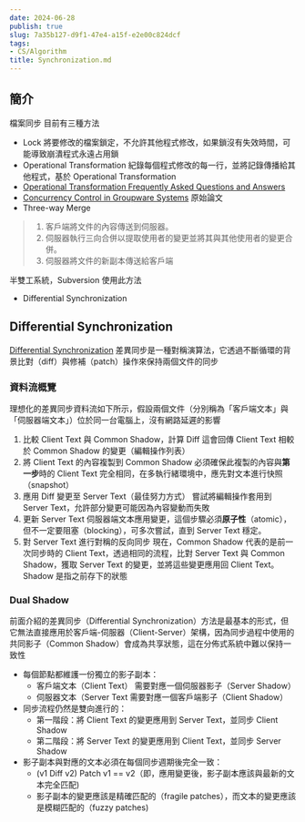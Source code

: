```yaml
---
date: 2024-06-28
publish: true
slug: 7a35b127-d9f1-47e4-a15f-e2e00c824dcf
tags:
- CS/Algorithm
title: Synchronization.md
---
```

## 簡介

檔案同步
目前有三種方法

- Lock
  將要修改的檔案鎖定，不允許其他程式修改，如果鎖沒有失效時間，可能導致崩潰程式永遠占用鎖
- Operational Transformation
  紀錄每個程式修改的每一行，並將記錄傳播給其他程式，基於 Operational Transformation
- [ Operational Transformation Frequently Asked Questions and Answers](https://web.archive.org/web/20200623064915/https://www3.ntu.edu.sg/home/czsun/projects/otfaq/)
- [Concurrency Control in Groupware Systems](../16486bfc-3d68-4caa-8422-f6f3c55d1c41.pdf)
  原始論文
- Three-way Merge

> 1. 客戶端將文件的內容傳送到伺服器。
> 2. 伺服器執行三向合併以提取使用者的變更並將其與其他使用者的變更合併。
> 3. 伺服器將文件的新副本傳送給客戶端



半雙工系統，Subversion 使用此方法

- Differential Synchronization

## Differential Synchronization

[Differential Synchronization](https://neil.fraser.name/writing/sync/)
差異同步是一種對稱演算法，它透過不斷循環的背景比對（diff）與修補（patch）操作來保持兩個文件的同步

### 資料流概覽

理想化的差異同步資料流如下所示，假設兩個文件（分別稱為「客戶端文本」與「伺服器端文本」）位於同一台電腦上，沒有網路延遲的影響

1. 比較 Client Text 與 Common Shadow，計算 Diff
   這會回傳 Client Text 相較於 Common Shadow 的變更（編輯操作列表）
2. 將 Client Text 的內容複製到 Common Shadow
   必須確保此複製的內容與**第一步**時的 Client Text 完全相同，在多執行緒環境中，應先對文本進行快照（snapshot）
3. 應用 Diff 變更至 Server Text（最佳努力方式）
   嘗試將編輯操作套用到 Server Text，允許部分變更可能因為內容變動而失敗
4. 更新 Server Text
   伺服器端文本應用變更，這個步驟必須**原子性**（atomic），但不一定要阻塞（blocking），可多次嘗試，直到 Server Text 穩定。
5. 對 Server Text 進行對稱的反向同步
   現在，Common Shadow 代表的是前一次同步時的 Client Text，透過相同的流程，比對 Server Text 與 Common Shadow，獲取 Server Text 的變更，並將這些變更應用回 Client Text。
   Shadow 是指之前存下的狀態

### Dual Shadow

前面介紹的差異同步（Differential Synchronization）方法是最基本的形式，但它無法直接應用於客戶端-伺服器（Client-Server）架構，因為同步過程中使用的共同影子（Common Shadow）會成為共享狀態，這在分佈式系統中難以保持一致性

- 每個節點都維護一份獨立的影子副本：
  - 客戶端文本（Client Text） 需要對應一個伺服器影子（Server Shadow）
  - 伺服器文本（Server Text 需要對應一個客戶端影子（Client Shadow）
- 同步流程仍然是雙向進行的：
  - 第一階段：將 Client Text 的變更應用到 Server Text，並同步 Client Shadow
  - 第二階段：將 Server Text 的變更應用到 Client Text，並同步 Server Shadow
- 影子副本與對應的文本必須在每個同步週期後完全一致：
  - (v1 Diff v2) Patch v1 == v2（即，應用變更後，影子副本應該與最新的文本完全匹配)
  - 影子副本的變更應該是精確匹配的（fragile patches），而文本的變更應該是模糊匹配的（fuzzy patches)
